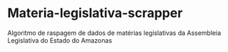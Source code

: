 # Materia-legislativa-scrapper

Algoritmo de raspagem de dados de matérias legislativas da Assembleia Legislativa do Estado do Amazonas 
